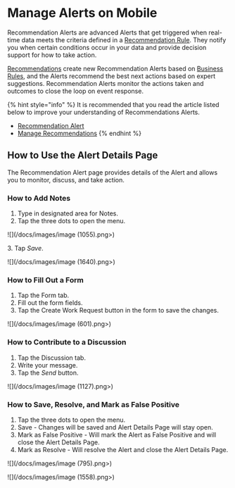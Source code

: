 # Manage Alerts on Mobile

Recommendation Alerts are advanced Alerts that get triggered when real-time data meets the criteria defined in a [Recommendation Rule](../../concepts/recommendation/rule.md). They notify you when certain conditions occur in your data and provide decision support for how to take action.

[Recommendations](../../concepts/recommendation/) create new Recommendation Alerts based on [Business Rules](../../concepts/recommendation/rule.md#rule-logic), and the Alerts recommend the best next actions based on expert suggestions. Recommendation Alerts monitor the actions taken and outcomes to close the loop on event response.&#x20;

{% hint style="info" %}
It is recommended that you read the article listed below to improve your understanding of Recommendations Alerts.

* [Recommendation Alert](../../concepts/recommendation/recommendation-alert.md)
* [Manage Recommendations](manage-recommendations.md)
{% endhint %}

## How to Use the Alert Details Page

The Recommendation Alert page provides details of the Alert and allows you to monitor, discuss, and take action.

### How to Add Notes

1. Type in designated area for Notes.
2. Tap the three dots to open the menu.

![](/docs/images/image (1055).png>)

&#x20;   3\. Tap _Save_.

![](/docs/images/image (1640).png>)

### How to Fill Out a Form

1. Tap the Form tab.
2. Fill out the form fields.
3. Tap the Create Work Request button in the form to save the changes.

![](/docs/images/image (601).png>)

### How to Contribute to a Discussion

1. Tap the Discussion tab.
2. Write your message.
3. Tap the _Send_ button.

![](/docs/images/image (1127).png>)



### How to Save, Resolve, and Mark as False Positive

1. Tap the three dots to open the menu.
2. Save - Changes will be saved and Alert Details Page will stay open.
3. Mark as False Positive - Will mark the Alert as False Positive and will close the Alert Details Page.
4. Mark as Resolve - Will resolve the Alert and close the Alert Details Page.

![](/docs/images/image (795).png>)

![](/docs/images/image (1558).png>)



